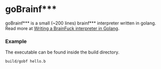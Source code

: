 # goBrainf***
goBrainf*** is a small (~200 lines) brainf*** interpreter written in golang. Read more at [Writing a BrainFuck interpreter in Golang](https://cvhariharan.github.io/projects/2019/12/23/wiriting-interpreter/).

### Example
The executable can be found inside the build directory.
```sh
build/gobf hello.b
```